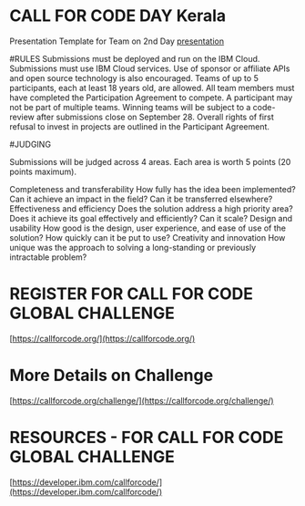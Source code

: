 # CALL FOR CODE DAY Kerala

Presentation Template for Team on 2nd Day [presentation](https://github.com/IBMDevConnect/callforcodekerala/blob/master/Hackathon%20Presentation%20Template%20-%20CFC%20Kerala.pptx)



#RULES
Submissions must be deployed and run on the IBM Cloud.
Submissions must use IBM Cloud services. Use of sponsor or affiliate APIs and open source technology is also encouraged.
Teams of up to 5 participants, each at least 18 years old, are allowed.
All team members must have completed the Participation Agreement to compete.
A participant may not be part of multiple teams.
Winning teams will be subject to a code-review after submissions close on September 28.
Overall rights of first refusal to invest in projects are outlined in the Participant Agreement.



#JUDGING

Submissions will be judged across 4 areas. Each area is worth 5 points (20 points maximum).

Completeness and transferability
How fully has the idea been implemented? Can it achieve an impact in the field? Can it be transferred elsewhere?
Effectiveness and efficiency
Does the solution address a high priority area? Does it achieve its goal effectively and efficiently? Can it scale?
Design and usability
How good is the design, user experience, and ease of use of the solution? How quickly can it be put to use?
Creativity and innovation
How unique was the approach to solving a long-standing or previously intractable problem?



# REGISTER FOR CALL FOR CODE GLOBAL CHALLENGE

[https://callforcode.org/](https://callforcode.org/)

# More Details on Challenge
[https://callforcode.org/challenge/](https://callforcode.org/challenge/)

# RESOURCES -  FOR CALL FOR CODE GLOBAL CHALLENGE 

[https://developer.ibm.com/callforcode/](https://developer.ibm.com/callforcode/)

